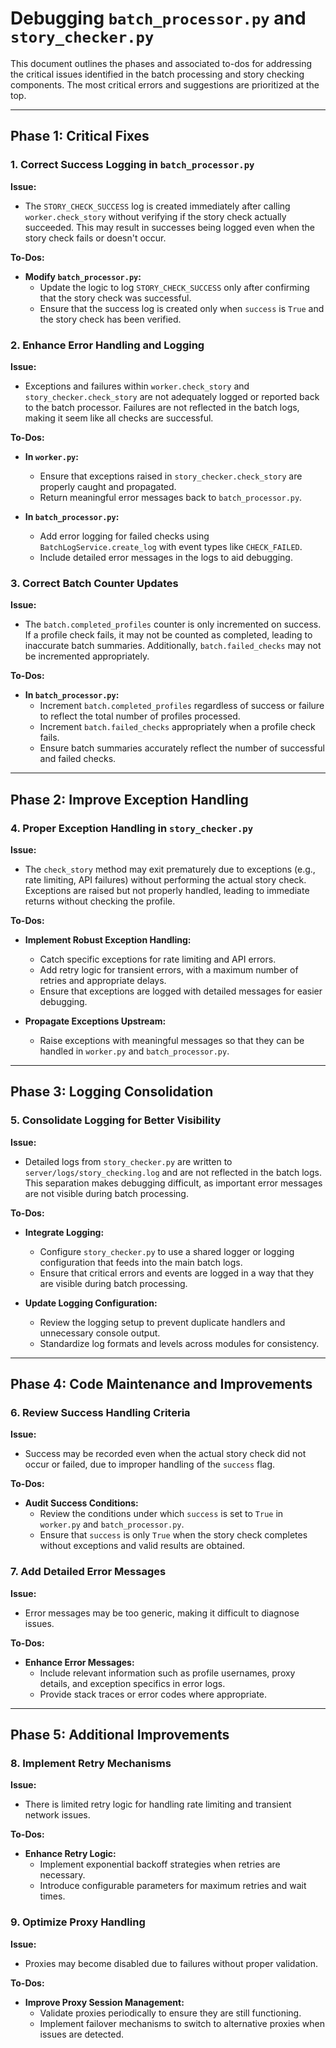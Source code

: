 # Debugging `batch_processor.py` and `story_checker.py`

This document outlines the phases and associated to-dos for addressing the critical issues identified in the batch processing and story checking components. The most critical errors and suggestions are prioritized at the top.

---

## Phase 1: Critical Fixes

### 1. Correct Success Logging in `batch_processor.py`

**Issue:**

- The `STORY_CHECK_SUCCESS` log is created immediately after calling `worker.check_story` without verifying if the story check actually succeeded. This may result in successes being logged even when the story check fails or doesn't occur.

**To-Dos:**

- **Modify `batch_processor.py`:**
  - Update the logic to log `STORY_CHECK_SUCCESS` only after confirming that the story check was successful.
  - Ensure that the success log is created only when `success` is `True` and the story check has been verified.

### 2. Enhance Error Handling and Logging

**Issue:**

- Exceptions and failures within `worker.check_story` and `story_checker.check_story` are not adequately logged or reported back to the batch processor. Failures are not reflected in the batch logs, making it seem like all checks are successful.

**To-Dos:**

- **In `worker.py`:**
  - Ensure that exceptions raised in `story_checker.check_story` are properly caught and propagated.
  - Return meaningful error messages back to `batch_processor.py`.

- **In `batch_processor.py`:**
  - Add error logging for failed checks using `BatchLogService.create_log` with event types like `CHECK_FAILED`.
  - Include detailed error messages in the logs to aid debugging.

### 3. Correct Batch Counter Updates

**Issue:**

- The `batch.completed_profiles` counter is only incremented on success. If a profile check fails, it may not be counted as completed, leading to inaccurate batch summaries. Additionally, `batch.failed_checks` may not be incremented appropriately.

**To-Dos:**

- **In `batch_processor.py`:**
  - Increment `batch.completed_profiles` regardless of success or failure to reflect the total number of profiles processed.
  - Increment `batch.failed_checks` appropriately when a profile check fails.
  - Ensure batch summaries accurately reflect the number of successful and failed checks.

---

## Phase 2: Improve Exception Handling

### 4. Proper Exception Handling in `story_checker.py`

**Issue:**

- The `check_story` method may exit prematurely due to exceptions (e.g., rate limiting, API failures) without performing the actual story check. Exceptions are raised but not properly handled, leading to immediate returns without checking the profile.

**To-Dos:**

- **Implement Robust Exception Handling:**
  - Catch specific exceptions for rate limiting and API errors.
  - Add retry logic for transient errors, with a maximum number of retries and appropriate delays.
  - Ensure that exceptions are logged with detailed messages for easier debugging.

- **Propagate Exceptions Upstream:**
  - Raise exceptions with meaningful messages so that they can be handled in `worker.py` and `batch_processor.py`.

---

## Phase 3: Logging Consolidation

### 5. Consolidate Logging for Better Visibility

**Issue:**

- Detailed logs from `story_checker.py` are written to `server/logs/story_checking.log` and are not reflected in the batch logs. This separation makes debugging difficult, as important error messages are not visible during batch processing.

**To-Dos:**

- **Integrate Logging:**
  - Configure `story_checker.py` to use a shared logger or logging configuration that feeds into the main batch logs.
  - Ensure that critical errors and events are logged in a way that they are visible during batch processing.

- **Update Logging Configuration:**
  - Review the logging setup to prevent duplicate handlers and unnecessary console output.
  - Standardize log formats and levels across modules for consistency.

---

## Phase 4: Code Maintenance and Improvements

### 6. Review Success Handling Criteria

**Issue:**

- Success may be recorded even when the actual story check did not occur or failed, due to improper handling of the `success` flag.

**To-Dos:**

- **Audit Success Conditions:**
  - Review the conditions under which `success` is set to `True` in `worker.py` and `batch_processor.py`.
  - Ensure that `success` is only `True` when the story check completes without exceptions and valid results are obtained.

### 7. Add Detailed Error Messages

**Issue:**

- Error messages may be too generic, making it difficult to diagnose issues.

**To-Dos:**

- **Enhance Error Messages:**
  - Include relevant information such as profile usernames, proxy details, and exception specifics in error logs.
  - Provide stack traces or error codes where appropriate.

---

## Phase 5: Additional Improvements

### 8. Implement Retry Mechanisms

**Issue:**

- There is limited retry logic for handling rate limiting and transient network issues.

**To-Dos:**

- **Enhance Retry Logic:**
  - Implement exponential backoff strategies when retries are necessary.
  - Introduce configurable parameters for maximum retries and wait times.

### 9. Optimize Proxy Handling

**Issue:**

- Proxies may become disabled due to failures without proper validation.

**To-Dos:**

- **Improve Proxy Session Management:**
  - Validate proxies periodically to ensure they are still functioning.
  - Implement failover mechanisms to switch to alternative proxies when issues are detected.
